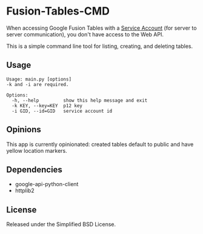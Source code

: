 Fusion-Tables-CMD
=================
When accessing Google Fusion Tables with a [Service Account](https://developers.google.com/accounts/docs/OAuth2ServiceAccount) (for server to server communication), you don't have access to the Web API.

This is a simple command line tool for listing, creating, and deleting tables.

## Usage

```
Usage: main.py [options]
-k and -i are required.

Options:
  -h, --help         show this help message and exit
  -k KEY, --key=KEY  p12 key
  -i GID, --id=GID   service account id
```

## Opinions
This app is currently opinionated: created tables default to public and have yellow location markers.

## Dependencies

* google-api-python-client
* httplib2

## License
Released under the Simplified BSD License.
